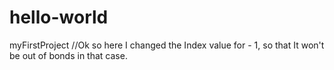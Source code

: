 # hello-world
myFirstProject
//Ok so here I changed the Index value for - 1, so that It won't be out of bonds in that case.
